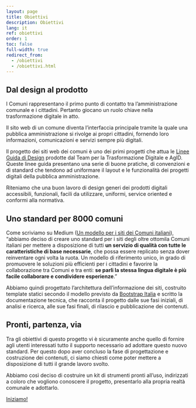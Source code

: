 ```yaml
---
layout: page
title: Obiettivi
description: Obiettivi
lang: it
ref: obiettivi
order: 1
toc: false
full-width: true
redirect_from:
  - /obiettivi
  - /obiettivi.html
---
```


<div class="section p-0">
  <div class="section-content">
    <div class="container-full bg-muted">
      <div class="row">
        <div class="col-12 col-lg-4 col-right-bg order-2" style="background-image:url({{ site.baseurl }}/assets/images/patterns/pattern-04.svg)">
          <div class="col-right-bg-inner bg-muted"></div>
        </div>
        <div class="col-12 col-lg-8 p-5 order-1">
          <h2>Dal design al prodotto</h2>
          <p>I Comuni rappresentano il primo punto di contatto tra l’amministrazione comunale e i cittadini. Pertanto giocano un ruolo chiave nella trasformazione digitale in atto.</p>
          <p>Il sito web di un comune diventa l’interfaccia principale tramite la quale una pubblica amministrazione si rivolge ai propri cittadini, fornendo loro informazioni, comunicazioni e servizi sempre più digitali.</p>
          <p>Il progetto dei siti web dei comuni è uno dei primi progetti che attua le <a href="https://docs.italia.it/italia/designers-italia/design-linee-guida-docs/" target="_blank" class="font-weight-bold">Linee Guida di Design</a> prodotte dal Team per la Trasformazione Digitale e AgID. Queste linee guida presentano una serie di buone pratiche, di convenzioni e di standard che tendono ad uniformare il layout e le funzionalità dei progetti digitali della pubblica amministrazione.</p>
          <p>Riteniamo che una buon lavoro di design generi dei prodotti digitali accessibili, funzionali, facili da utilizzare, uniformi, <span class="font-italic">service oriented</span> e conformi alla normativa.</p>
        </div>
      </div>
    </div>
  </div>
</div>

<div class="section p-0">
  <div class="section-content">
    <div class="container-full bg-white">
      <div class="row">
        <div class="col-12 col-lg-4 col-left-bg order-2 order-lg-1" style="background-image:url({{ site.baseurl }}/assets/images/patterns/pattern-02.svg)">
          <div class="col-left-bg-inner bg-white"></div>
        </div>
        <div class="col-12 col-lg-8 p-5 order-1 order-lg-2">
          <h2>Uno standard per 8000 comuni</h2>
          <p>Come scriviamo su Medium (<a class="font-weight-bold" href="https://medium.com/team-per-la-trasformazione-digitale/modello-standard-sito-web-comuni-design-prototipo-mobile-first-open-source-organizzazione-contenuti-38b330e695a1">Un modello per i siti dei Comuni italiani</a>), <span class="font-italic">“abbiamo deciso di creare uno standard per i siti degli oltre ottomila Comuni italiani per mettere a disposizione di tutti <b>un servizio di qualità con tutte le caratteristiche di base necessarie</b>, che possa essere replicato senza dover reinventare ogni volta la ruota. Un modello di riferimento unico, in grado di promuovere le soluzioni più efficienti per i cittadini e favorire la collaborazione tra Comuni e tra enti: <b>se parli la stessa lingua digitale è più facile collaborare e condividere esperienze</b>.”</span></p>
          <p>Abbiamo quindi progettato l’architettura dell’informazione dei siti, costruito template statici secondo il modello previsto da <a class="font-weight-bold" href="https://italia.github.io/bootstrap-italia/" target="_blank">Bootstrap Italia</a> e scritto la documentazione tecnica, che racconta il progetto dalle sue fasi iniziali, di analisi e ricerca, alle sue fasi finali, di rilascio e pubblicazione dei contenuti.</p>
        </div>
      </div>
    </div>
  </div>
</div>

<div class="section bg-dark p-0">
  <div class="section-content">
    <div class="container-full white-color">
      <div class="row">
        <div class="col-12 col-lg-4 col-right-bg order-2" style="background-image:url({{ site.baseurl }}/assets/images/patterns/pattern-01.svg)">
          <div class="col-right-bg-inner bg-dark"></div>
        </div>
        <div class="col-12 col-lg-8 p-5 order-1">
          <h2>Pronti, partenza, via</h2>
          <p>Tra gli obiettivi di questo progetto vi è sicuramente anche quello di fornire agli utenti interessati tutto il supporto necessario ad adottare questo nuovo standard. Per questo dopo aver concluso la fase di progettazione e costruzione dei contenuti, ci siamo chiesti come poter mettere a disposizione di tutti il grande lavoro svolto.</p>
          <p>Abbiamo così deciso di costruire un kit di strumenti pronti all’uso, indirizzati a coloro che vogliono conoscere il progetto, presentarlo alla propria realtà comunale e adottarlo.</p>
          <p>
          <div class="bg-dark py-1">
            <a href="{{ site.baseurl }}/it/kit.html" class="btn btn-primary">Iniziamo!</a>
          </div>
          </p>
        </div>
      </div>
    </div>
  </div>
</div>
